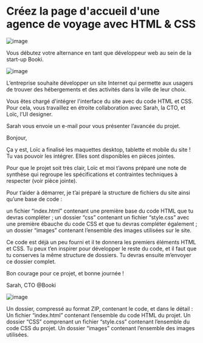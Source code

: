 # Créez la page d'accueil d'une agence de voyage avec HTML & CSS

![image](https://github.com/aurelienheude/P3-Booki/assets/50832720/a63252d4-eb25-40fd-bd0f-c57e8feb7f09)

Vous débutez votre alternance en tant que développeur web au sein de la start-up Booki. 

![image](https://github.com/aurelienheude/P3-Booki/assets/50832720/1bbbf35a-2716-4629-b1ce-17e6ef635e4c)

L’entreprise souhaite développer un site Internet qui permette aux usagers de trouver des hébergements et des activités dans la ville de leur choix.

Vous êtes chargé d'intégrer l'interface du site avec du code HTML et CSS. Pour cela, vous travaillez en étroite collaboration avec Sarah, la CTO, et Loïc, l’UI designer. 

Sarah vous envoie un e-mail pour vous présenter l’avancée du projet.

Bonjour,

Ça y est, Loïc a finalisé les maquettes desktop, tablette et mobile du site ! Tu vas pouvoir les intégrer. Elles sont disponibles en pièces jointes. 

Pour que le projet soit très clair, Loïc et moi t’avons préparé une note de synthèse qui regroupe les spécifications et contraintes techniques à respecter (voir pièce jointe).

Pour t’aider à démarrer, je t’ai préparé la structure de fichiers du site ainsi qu’une base de code : 

un fichier “index.html” contenant une première base du code HTML que tu devras compléter ;
un dossier “css” contenant un fichier “style.css” avec une première ébauche du code CSS et que tu devras compléter également ;
un dossier “images” contenant l’ensemble des images utilisées sur le site.
 

Ce code est déjà un peu fourni et il te donnera les premiers éléments HTML et CSS. Tu peux t’en inspirer pour développer le reste du code, et il faut que tu conserves la même structure de dossiers. Tu devras ensuite m’envoyer ce dossier complet.

Bon courage pour ce projet, et bonne journée !

Sarah, CTO @Booki

![image](https://github.com/aurelienheude/P3-Booki/assets/50832720/2cbd8482-c4cd-4252-94a8-2c2683570977)

Un dossier, compressé au format ZIP, contenant le code, et dans le détail :
Un fichier “index.html” contenant l’ensemble du code HTML du projet.
Un dossier “CSS” comprenant un fichier “style.css” contenant l’ensemble du code CSS du projet.
Un dossier “images” contenant l’ensemble des images utilisées.
